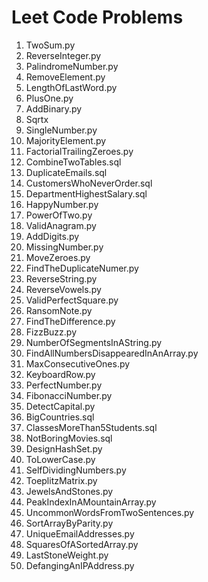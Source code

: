 # Leet Code Problems

1. TwoSum.py	
7. ReverseInteger.py	
9. PalindromeNumber.py	
27. RemoveElement.py	
58. LengthOfLastWord.py	
66. PlusOne.py	
67. AddBinary.py	
69. Sqrtx	
136. SingleNumber.py	
169. MajorityElement.py	
172. FactorialTrailingZeroes.py	
175. CombineTwoTables.sql	
182. DuplicateEmails.sql	
183. CustomersWhoNeverOrder.sql	
184. DepartmentHighestSalary.sql	
202. HappyNumber.py	
231. PowerOfTwo.py	
242. ValidAnagram.py	
258. AddDigits.py	
268. MissingNumber.py	
283. MoveZeroes.py	
287. FindTheDuplicateNumer.py	
344. ReverseString.py	
345. ReverseVowels.py	
367. ValidPerfectSquare.py	
383. RansomNote.py	
389. FindTheDifference.py	
412. FizzBuzz.py	
434. NumberOfSegmentsInAString.py	
448. FindAllNumbersDisappearedInAnArray.py	
485. MaxConsecutiveOnes.py	
500. KeyboardRow.py	
507. PerfectNumber.py	
509. FibonacciNumber.py	
520. DetectCapital.py	
595. BigCountries.sql	
596. ClassesMoreThan5Students.sql	
620. NotBoringMovies.sql	
705. DesignHashSet.py	
709. ToLowerCase.py	
728. SelfDividingNumbers.py	
766. ToeplitzMatrix.py	
771. JewelsAndStones.py	
852. PeakIndexInAMountainArray.py	
884. UncommonWordsFromTwoSentences.py	
905. SortArrayByParity.py	
929. UniqueEmailAddresses.py	
977. SquaresOfASortedArray.py	
1046. LastStoneWeight.py	
1108. DefangingAnIPAddress.py	